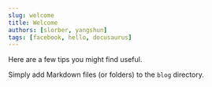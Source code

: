 ```yaml
---
slug: welcome
title: Welcome
authors: [slorber, yangshun]
tags: [facebook, hello, docusaurus]
---
```


Here are a few tips you might find useful.

<!-- truncate -->

Simply add Markdown files (or folders) to the `blog` directory.


